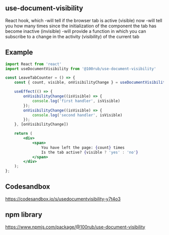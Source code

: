 ## use-document-visibility

React hook, which
-will tell if the browser tab is active (visible) now
-will tell you how many times since the initialization of the component the tab has become inactive (invisible)
-will provide a function in which you can subscribe to a change in the activity (visibility) of the current tab

## Example

```jsx
import React from 'react'
import useDocumentVisibility from '@100rub/use-document-visibility'

const LeaveTabCounter = () => {
    const { count, visible, onVisibilityChange } = useDocumentVisibility();

    useEffect(() => {
        onVisibilityChange((isVisible) => {
            console.log('first handler', isVisible)
        });
        onVisibilityChange((isVisible) => {
            console.log('second handler', isVisible)
        });
    }, [onVisibilityChange])

    return (
        <div>
            <span>
                You have left the page: {count} times
                Is the tab active? {visible ? 'yes' : 'no'}
            </span>
        </div>
    );
};
```

## Codesandbox

https://codesandbox.io/s/usedocumentvisibility-y7t4o3

## npm library

https://www.npmjs.com/package/@100rub/use-document-visibility